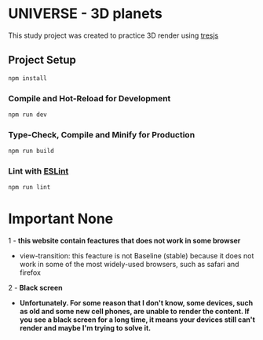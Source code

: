 # UNIVERSE - 3D planets

This study project was created to practice 3D render using [tresjs](https://tresjs.org/)

## Project Setup

```sh
npm install
```

### Compile and Hot-Reload for Development

```sh
npm run dev
```

### Type-Check, Compile and Minify for Production

```sh
npm run build
```

### Lint with [ESLint](https://eslint.org/)

```sh
npm run lint
```

# Important None

1 - **this website contain feactures that does not work in some browser**

- view-transition: this feacture is not Baseline (stable) because it does not work in some of the most widely-used browsers, such as safari and firefox

2 - **Black screen**

- **Unfortunately. For some reason that I don't know, some devices, such as old and some new cell phones, are unable to render the content. If you see a black screen for a long time, it means your devices still can't render and maybe I'm trying to solve it.**
